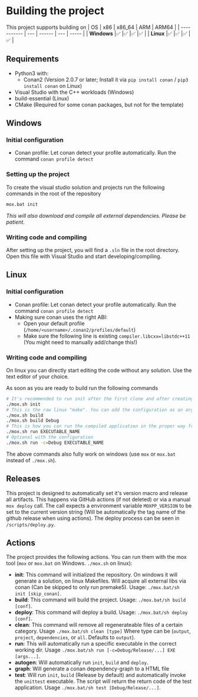 # Building the project
This project supports building on
| OS          | x86 | x86_64 | ARM | ARM64 |
| ----------- | --- | ------ | --- | ----- |
| **Windows** |✅   |✅     |✅  |✅     |
| **Linux**   |✅   |✅     |✅  |✅     |

## Requirements
- Python3 with:
    - Conan2 (Version 2.0.7 or later; Install it via `pip install conan` / `pip3 install conan` on Linux) 
- Visual Studio with the C++ workloads (Windows)
- build-essential (Linux)
- CMake (Required for some conan packages, but not for the template)

## Windows
### Initial configuration
- Conan profile: Let conan detect your profile automatically. Run the command `conan profile detect`

### Setting up the project
To create the visual studio solution and projects run the following commands in the root of the repository
```bat
mox.bat init
```
*This will also download and compile all external dependencies. Please be patient.*

### Writing code and compiling
After setting up the project, you will find a `.sln` file in the root directory. Open this file with Visual Studio and start developing/compiling. 

## Linux
### Initial configuration
- Conan profile: Let conan detect your profile automatically. Run the command `conan profile detect`
- Making sure conan uses the right ABI:
    - Open your default profile (`/home/<username>/.conan2/profiles/default`)
    - Make sure the following line is existing `compiler.libcxx=libstdc++11` (You might need to manually add/change this!)

### Writing code and compiling
On linux you can directly start editing the code without any solution. Use the text editor of your choice. 

As soon as you are ready to build run the following commands
```sh
# It's recommended to run init after the first clone and after creating / moving / deleting files. 
./mox.sh init
# This is the raw linux "make". You can add the configuration as an argument
./mox.sh build 
./mox.sh build Debug
# This is how you can run the compiled application in the proper way from the repository root
./mox.sh run EXECUTABLE_NAME
# Optional with the configuration
./mox.sh run -c=Debug EXECUTABLE_NAME
```
The above commands also fully work on windows (use `mox` or `mox.bat` instead of `./mox.sh`).

## Releases
This project is designed to automatically set it's version macro and release all artifacts. This happens via GitHub actions (if not deleted) or via a manual `mox deploy` call. The call expects a environment variable `MOXPP_VERSION` to be set to the current version string (Will be automatically the tag name of the github release when using actions). The deploy process can be seen in `/scripts/deploy.py`.

## Actions
The project provides the following actions. You can run them with the mox tool (`mox` or `mox.bat` on Windows. `./mox.sh` on linux):
- **init**: This command will initialized the repository. On windows it will generate a solution, on linux Makefiles. Will acquire all external libs via conan (Can be skipped to only run premake5). Usage: `./mox.bat/sh init [skip_conan]`. 
- **build**: This command will build the project. Usage: `./mox.bat/sh build [conf]`.
- **deploy**: This command will deploy a build. Usage: `./mox.bat/sh deploy [conf]`.
- **clean**: This command will remove all regenerateable files of a certain category. Usage `./mox.bat/sh clean [type]` Where type can be (`output`, `project`, `dependencies`, or `all`. Defaults to `output`).
- **run**: This will automatically run a specific executable in the correct working dir. Usage `./mox.bat/sh run [-c=Debug/Release/...] EXE [args...]`.
- **autogen**: Will automatically run `init`, `build` and `deploy`.
- **graph**: Will generate a conan dependency-graph to a HTML file
- **test**: Will run `init`, `build` (Release by default) and automatically invoke the `unittest` executable. The script will return the return code of the test application. Usage `./mox.bat/sh test [Debug/Release/...]`.
